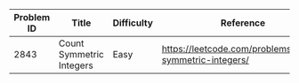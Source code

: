 | Problem ID | Title | Difficulty | Reference
| --- | --- | --- | ---
| 2843 | Count Symmetric Integers | Easy | https://leetcode.com/problems/count-symmetric-integers/
